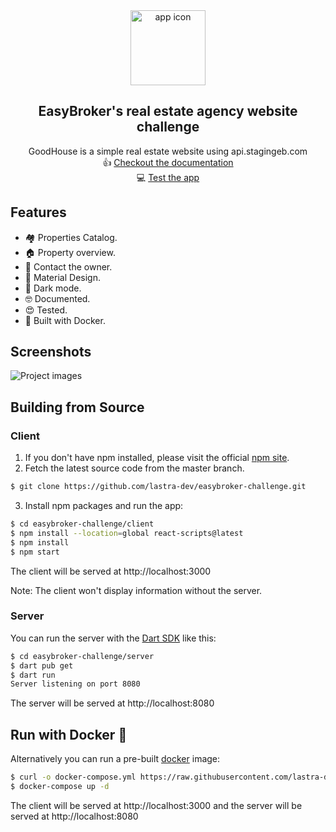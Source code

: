 <div align="center">
  <img src="https://i.imgur.com/wyh42Sr.png" alt="app icon" height="120">  

  ## **EasyBroker's real estate agency website challenge**

  GoodHouse is a simple real estate website using api.stagingeb.com
  <br>
  👍 [Checkout the documentation](https://lastra-dev.github.io/easybroker-challenge/)
  <br>
  💻 [Test the app](https://goodhouse.lastradev.com)
</div>

## Features

* 🏘️ Properties Catalog.
* 🏠 Property overview.
* 💌 Contact the owner.
* 🚀 Material Design.
* 🎨 Dark mode.
* 🤓 Documented.
* 😍 Tested.
* 🐋 Built with Docker.

## Screenshots

![Project images](https://i.imgur.com/6UQtn9x.png)

## Building from Source

### Client

1. If you don't have npm installed, please visit the official [npm site](https://www.npmjs.com/package/npm).
2. Fetch the latest source code from the master branch.

```bash
$ git clone https://github.com/lastra-dev/easybroker-challenge.git
```

3. Install npm packages and run the app:

```bash
$ cd easybroker-challenge/client
$ npm install --location=global react-scripts@latest
$ npm install
$ npm start
```

The client will be served at http://localhost:3000

Note: The client won't display information without the server.

### Server

You can run the server with the [Dart SDK](https://dart.dev/get-dart)
like this:

```bash
$ cd easybroker-challenge/server
$ dart pub get
$ dart run
Server listening on port 8080
```

The server will be served at http://localhost:8080

## Run with Docker :whale:

Alternatively you can run a pre-built [docker](https://docs.docker.com/) image:

```bash
$ curl -o docker-compose.yml https://raw.githubusercontent.com/lastra-dev/easybroker-challenge/main/docker-compose.yml
$ docker-compose up -d
```
The client will be served at http://localhost:3000 and the server will be served at http://localhost:8080

